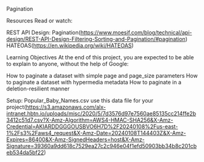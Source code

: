 Pagination

Resources
Read or watch:

REST API Design: Pagination(https://www.moesif.com/blog/technical/api-design/REST-API-Design-Filtering-Sorting-and-Pagination/#pagination)
HATEOAS(https://en.wikipedia.org/wiki/HATEOAS)

Learning Objectives
At the end of this project, you are expected to be able to explain to anyone, without the help of Google:

How to paginate a dataset with simple page and page_size parameters
How to paginate a dataset with hypermedia metadata
How to paginate in a deletion-resilient manner



Setup: Popular_Baby_Names.csv
use this data file for your project(https://s3.amazonaws.com/alx-intranet.hbtn.io/uploads/misc/2020/5/7d3576d97e7560ae85135cc214ffe2b3412c51d7.csv?X-Amz-Algorithm=AWS4-HMAC-SHA256&X-Amz-Credential=AKIARDDGGGOUSBVO6H7D%2F20240108%2Fus-east-1%2Fs3%2Faws4_request&X-Amz-Date=20240108T144403Z&X-Amz-Expires=86400&X-Amz-SignedHeaders=host&X-Amz-Signature=39360a9dd618c7529ea27c2c946e04f1efd50903bb34b8c201cbeb534da5bf22)
